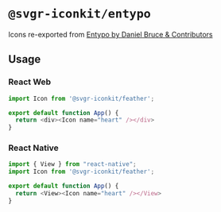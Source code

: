 # `@svgr-iconkit/entypo`

Icons re-exported from [Entypo by Daniel Bruce & Contributors](https://github.com/geakstr/entypo-icons)

## Usage

### React Web

```javascript
import Icon from '@svgr-iconkit/feather';

export default function App() {
  return <div><Icon name="heart" /></div>
}

```

### React Native

```javascript
import { View } from "react-native";
import Icon from '@svgr-iconkit/feather';

export default function App() {
  return <View><Icon name="heart" /></View>
}

```
